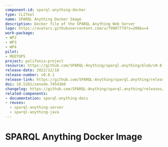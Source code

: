 ```yaml
---
component-id: sparql-anything-docker
type: CLITool
name: SPARQL Anything Docker Image
description: Docker file of the SPARQL Anything Web Server
logo: https://avatars.githubusercontent.com/u/79987779?s=200&v=4
work-package:
- WP2
- WP3
- WP4
pilot:
- MEETUPS
project: polifonia-project
resource: https://github.com/SPARQL-Anything/sparql.anything/blob/v0.8-DEV/Dockerfile.development
release-date: 2022/12/18
release-number: v0.8.1
release-link: https://github.com/SPARQL-Anything/sparql.anything/releases/tag/v0.8.1
doi: 10.5281/zenodo.7454360
changelog: https://github.com/SPARQL-Anything/sparql.anything/releases/tag/v0.8.1
related-components:
- documentation: sparql-anything-docs
- reuses:
  - sparql-anything-server
  - sparql-anything-java
---
```


# SPARQL Anything Docker Image